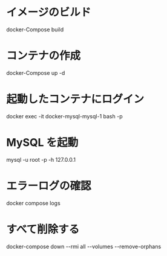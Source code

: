 # イメージのビルド

docker-Compose build

# コンテナの作成

docker-Compose up -d

# 起動したコンテナにログイン

docker exec -it docker-mysql-mysql-1 bash -p

# MySQL を起動

mysql -u root -p -h 127.0.0.1

# エラーログの確認

docker compose logs

# すべて削除する

docker-compose down --rmi all --volumes --remove-orphans
